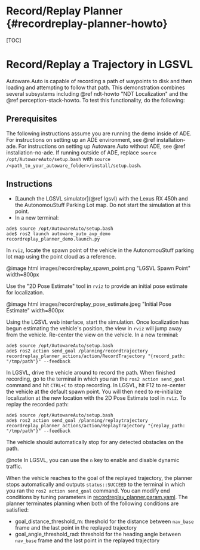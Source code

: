 Record/Replay Planner {#recordreplay-planner-howto}
=====================

[TOC]

# Record/Replay a Trajectory in LGSVL

Autoware.Auto is capable of recording a path of waypoints to disk and then loading and attempting to follow that path.
This demonstration combines several subsystems including @ref ndt-howto "NDT Localization" and the @ref perception-stack-howto.
To test this functionality, do the following:

## Prerequisites

The following instructions assume you are running the demo inside of ADE.
For instructions on setting up an ADE environment, see @ref installation-ade.
For instructions on setting up Autoware.Auto without ADE, see @ref installation-no-ade.
If running outside of ADE, replace `source /opt/AutowareAuto/setup.bash` with `source /<path_to_your_autoware_folder>/install/setup.bash`.

## Instructions

- [Launch the LGSVL simulator](@ref lgsvl) with the Lexus RX 450h and the AutonomouStuff Parking Lot map. Do not start the simulation at this point.
- In a new terminal:
```
ade$ source /opt/AutowareAuto/setup.bash
ade$ ros2 launch autoware_auto_avp_demo recordreplay_planner_demo.launch.py
```

In `rviz`, locate the spawn point of the vehicle in the AutonomouStuff parking lot map using the point cloud as a reference.

@image html images/recordreplay_spawn_point.png "LGSVL Spawn Point" width=800px

Use the "2D Pose Estimate" tool in `rviz` to provide an initial pose estimate for localization.

@image html images/recordreplay_pose_estimate.jpeg "Initial Pose Estimate" width=800px

Using the LGSVL web interface, start the simulation.
Once localization has begun estimating the vehicle's position, the view in `rviz` will jump away from the vehicle. Re-center the view on the vehicle.
In a new terminal:

```
ade$ source /opt/AutowareAuto/setup.bash
ade$ ros2 action send_goal /planning/recordtrajectory recordreplay_planner_actions/action/RecordTrajectory "{record_path: "/tmp/path"}" --feedback
```

In LGSVL, drive the vehicle around to record the path.
When finished recording, go to the terminal in which you ran the `ros2 action send_goal` command and hit `CTRL+C` to stop recording.
In LGSVL, hit F12 to re-center the vehicle at the default spawn point.
You will then need to re-initialize localization at the new location with the 2D Pose Estimate tool in `rviz`.
To replay the recorded path:

```
ade$ source /opt/AutowareAuto/setup.bash
ade$ ros2 action send_goal /planning/replaytrajectory recordreplay_planner_actions/action/ReplayTrajectory "{replay_path: "/tmp/path"}" --feedback
```

The vehicle should automatically stop for any detected obstacles on the path.

@note In LGSVL, you can use the `n` key to enable and disable dynamic traffic.

When the vehicle reaches to the goal of the replayed trajectory, the planner stops automatically and outputs `status::SUCCEED` to the terminal in which you ran the `ros2 action send_goal` command.
You can modify end conditions by tuning parameters in [recordreplay_planner.param.yaml](src/tools/autoware_auto_avp_demo/param/recordreplay_planner.param.yaml). The planner terminates planning when both of the following conditions are satisfied:
* goal_distance_threshold_m: threshold for the distance between `nav_base` frame and the last point in the replayed trajectory
* goal_angle_threshold_rad: threshold for the heading angle between `nav_base` frame and the last point in the replayed trajectory